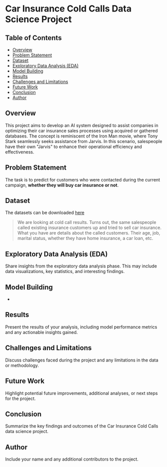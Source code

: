 # Car Insurance Cold Calls Data Science Project

## Table of Contents
- [Overview](#overview)
- [Problem Statement](#problem-statement)
- [Dataset](#dataset)
- [Exploratory Data Analysis (EDA)](#exploratory-data-analysis-eda)
- [Model Building](#model-building)
- [Results](#results)
- [Challenges and Limitations](#challenges-and-limitations)
- [Future Work](#future-work)
- [Conclusion](#conclusion)
- [Author](#author)

## Overview

This project aims to develop an AI system designed to assist companies in optimizing their car insurance sales processes using acquired or gathered databases. The concept is reminiscent of the Iron Man movie, where Tony Stark seamlessly seeks assistance from Jarvis. In this scenario, salespeople have their own "Jarvis" to enhance their operational efficiency and effectiveness.

## Problem Statement

The task is to predict for customers who were contacted during the current campaign, **whether they will buy car insurance or not**.

## Dataset

The datasets can be downloaded [here](https://www.kaggle.com/datasets/kondla/carinsurance)
> We are looking at cold call results. Turns out, the same salespeople called existing insurance customers up and tried to sell car insurance. What you have are details about the called customers. Their age, job, marital status, whether they have home insurance, a car loan, etc.

## Exploratory Data Analysis (EDA)

Share insights from the exploratory data analysis phase. This may include data visualizations, key statistics, and interesting findings.

## Model Building

-

## Results

Present the results of your analysis, including model performance metrics and any actionable insights gained.

## Challenges and Limitations

Discuss challenges faced during the project and any limitations in the data or methodology.

## Future Work

Highlight potential future improvements, additional analyses, or next steps for the project.

## Conclusion

Summarize the key findings and outcomes of the Car Insurance Cold Calls data science project.

## Author

Include your name and any additional contributors to the project.
